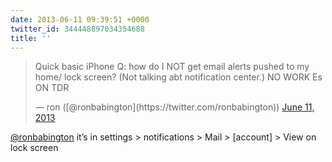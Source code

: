 ```yaml
---
date: 2013-06-11 09:39:51 +0000
twitter_id: 344448897034354688
title: ''
---
```


<blockquote class="twitter-tweet"><p lang="en" dir="ltr">Quick basic iPhone Q: how do I NOT get email alerts pushed to my home/ lock screen? (Not talking abt notification center.) NO WORK Es ON TDR</p>&mdash; ron ([@ronbabington](https://twitter.com/ronbabington)) <a href="https://twitter.com/ronbabington/status/344444180904411136?ref_src=twsrc%5Etfw">June 11, 2013</a></blockquote>
<script async src="https://platform.twitter.com/widgets.js" charset="utf-8"></script>

[@ronbabington](https://twitter.com/ronbabington) it’s in settings &gt; notifications &gt; Mail &gt; [account] &gt; View on lock screen
